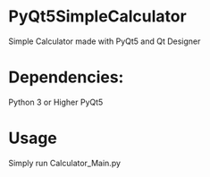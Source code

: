 # PyQt5SimpleCalculator
Simple Calculator made with PyQt5 and Qt Designer

# Dependencies:
Python 3 or Higher
PyQt5

# Usage
Simply run Calculator_Main.py
